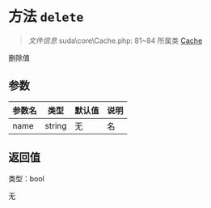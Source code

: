 # 方法 `delete`

> *文件信息* suda\core\Cache.php: 81~84
> 所属类 [Cache](../Cache.md)


删除值

## 参数


| 参数名 | 类型 | 默认值 | 说明 |
|--------|-----|-------|-------|
| name |  string | 无 |  名 |



## 返回值

类型：bool

无

